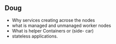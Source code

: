 <p align="center">
    <img src="" />
</p>

## Doug

- Why services creating acrose the nodes
- what is managed and unmanaged worker nodes
- What is helper Containers or (side- car) 
- stateless applications.

